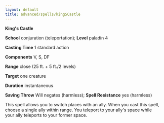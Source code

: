 ```yaml
---
layout: default
title: advanced/spells/kingSCastle
---
```

 **King's Castle**

**School** conjuration (teleportation); **Level** paladin 4

**Casting Time** 1 standard action

**Components** V, S, DF

**Range** close (25 ft. + 5 ft./2 levels)

**Target** one creature

**Duration** instantaneous

**Saving Throw** Will negates (harmless); **Spell Resistance** yes (harmless)

This spell allows you to switch places with an ally. When you cast this spell, choose a single ally within range. You teleport to your ally's space while your ally teleports to your former space.

